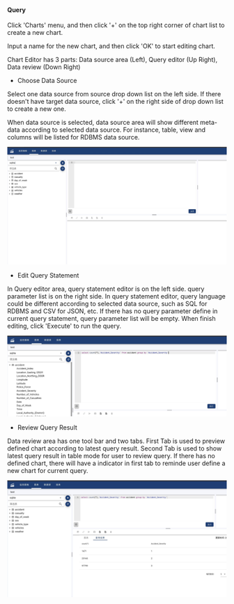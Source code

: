 #### Query
Click 'Charts' menu, and then click '+' on the top right corner of chart list to create a new chart. 

Input a name for the new chart, and then click 'OK' to start editing chart.

Chart Editor has 3 parts: Data source area (Left), Query editor (Up Right), Data review (Down Right)

- Choose Data Source

Select one data source from source drop down list on the left side. If there doesn't have target data source, click '+' on the right side of drop down list to create a new one.

When data source is selected, data source area will show different meta-data according to selected data source. For instance, table, view and columns will be listed for RDBMS data source.

![Select DataSource](query1.jpg)

- Edit Query Statement

In Query editor area, query statement editor is on the left side. query parameter list is on the right side. 
In query statement editor, query language could be different according to selected data source, such as SQL for RDBMS and CSV for JSON, etc.
If there has no query parameter define in current query statement, query parameter list will be empty. 
When finish editing, click 'Execute' to run the query.

![Edit Query](query2.jpg)

- Review Query Result

Data review area has one tool bar and two tabs.
First Tab is used to preview defined chart according to latest query result.
Second Tab is used to show latest query result in table mode for user to review query.
If there has no defined chart, there will have a indicator in first tab to reminde user define a new chart for current query.

![Check Result](query3.jpg)

